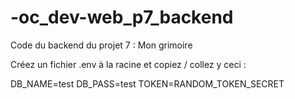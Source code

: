 # -oc_dev-web_p7_backend

Code du backend du projet 7 : Mon grimoire

Créez un fichier .env à la racine et copiez / collez y ceci :

DB_NAME=test
DB_PASS=test
TOKEN=RANDOM_TOKEN_SECRET
